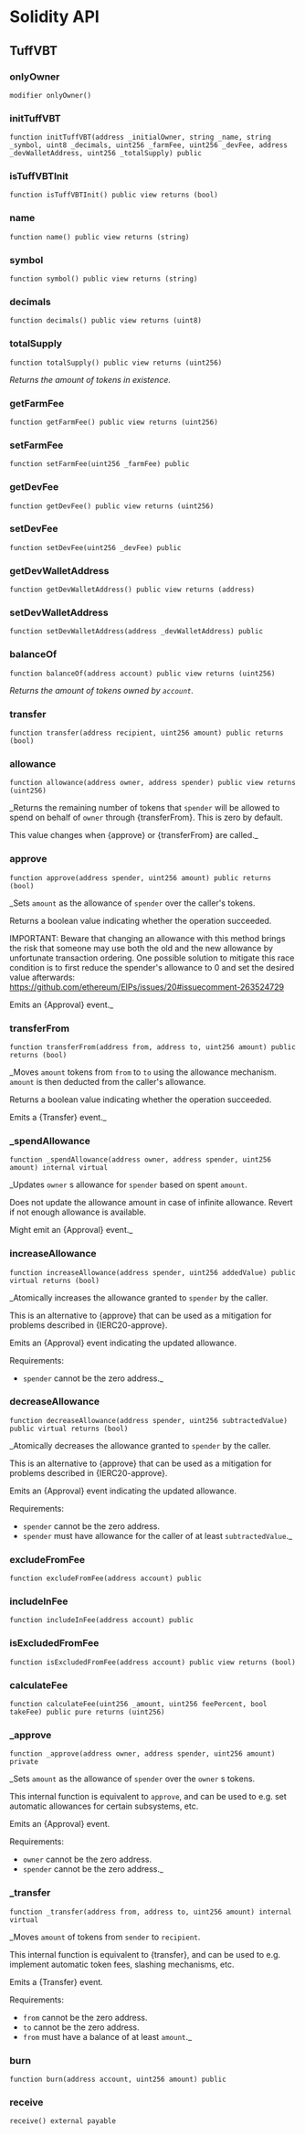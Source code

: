 # Solidity API

## TuffVBT








### onlyOwner

```solidity
modifier onlyOwner()
```







### initTuffVBT

```solidity
function initTuffVBT(address _initialOwner, string _name, string _symbol, uint8 _decimals, uint256 _farmFee, uint256 _devFee, address _devWalletAddress, uint256 _totalSupply) public
```







### isTuffVBTInit

```solidity
function isTuffVBTInit() public view returns (bool)
```







### name

```solidity
function name() public view returns (string)
```







### symbol

```solidity
function symbol() public view returns (string)
```







### decimals

```solidity
function decimals() public view returns (uint8)
```







### totalSupply

```solidity
function totalSupply() public view returns (uint256)
```



_Returns the amount of tokens in existence._




### getFarmFee

```solidity
function getFarmFee() public view returns (uint256)
```







### setFarmFee

```solidity
function setFarmFee(uint256 _farmFee) public
```







### getDevFee

```solidity
function getDevFee() public view returns (uint256)
```







### setDevFee

```solidity
function setDevFee(uint256 _devFee) public
```







### getDevWalletAddress

```solidity
function getDevWalletAddress() public view returns (address)
```







### setDevWalletAddress

```solidity
function setDevWalletAddress(address _devWalletAddress) public
```







### balanceOf

```solidity
function balanceOf(address account) public view returns (uint256)
```



_Returns the amount of tokens owned by `account`._




### transfer

```solidity
function transfer(address recipient, uint256 amount) public returns (bool)
```







### allowance

```solidity
function allowance(address owner, address spender) public view returns (uint256)
```



_Returns the remaining number of tokens that `spender` will be
allowed to spend on behalf of `owner` through {transferFrom}. This is
zero by default.

This value changes when {approve} or {transferFrom} are called._




### approve

```solidity
function approve(address spender, uint256 amount) public returns (bool)
```



_Sets `amount` as the allowance of `spender` over the caller's tokens.

Returns a boolean value indicating whether the operation succeeded.

IMPORTANT: Beware that changing an allowance with this method brings the risk
that someone may use both the old and the new allowance by unfortunate
transaction ordering. One possible solution to mitigate this race
condition is to first reduce the spender's allowance to 0 and set the
desired value afterwards:
https://github.com/ethereum/EIPs/issues/20#issuecomment-263524729

Emits an {Approval} event._




### transferFrom

```solidity
function transferFrom(address from, address to, uint256 amount) public returns (bool)
```



_Moves `amount` tokens from `from` to `to` using the
allowance mechanism. `amount` is then deducted from the caller's
allowance.

Returns a boolean value indicating whether the operation succeeded.

Emits a {Transfer} event._




### _spendAllowance

```solidity
function _spendAllowance(address owner, address spender, uint256 amount) internal virtual
```



_Updates `owner` s allowance for `spender` based on spent `amount`.

Does not update the allowance amount in case of infinite allowance.
Revert if not enough allowance is available.

Might emit an {Approval} event._




### increaseAllowance

```solidity
function increaseAllowance(address spender, uint256 addedValue) public virtual returns (bool)
```



_Atomically increases the allowance granted to `spender` by the caller.

This is an alternative to {approve} that can be used as a mitigation for
problems described in {IERC20-approve}.

Emits an {Approval} event indicating the updated allowance.

Requirements:

- `spender` cannot be the zero address._




### decreaseAllowance

```solidity
function decreaseAllowance(address spender, uint256 subtractedValue) public virtual returns (bool)
```



_Atomically decreases the allowance granted to `spender` by the caller.

This is an alternative to {approve} that can be used as a mitigation for
problems described in {IERC20-approve}.

Emits an {Approval} event indicating the updated allowance.

Requirements:

- `spender` cannot be the zero address.
- `spender` must have allowance for the caller of at least
`subtractedValue`._




### excludeFromFee

```solidity
function excludeFromFee(address account) public
```







### includeInFee

```solidity
function includeInFee(address account) public
```







### isExcludedFromFee

```solidity
function isExcludedFromFee(address account) public view returns (bool)
```







### calculateFee

```solidity
function calculateFee(uint256 _amount, uint256 feePercent, bool takeFee) public pure returns (uint256)
```







### _approve

```solidity
function _approve(address owner, address spender, uint256 amount) private
```



_Sets `amount` as the allowance of `spender` over the `owner` s tokens.

This internal function is equivalent to `approve`, and can be used to
e.g. set automatic allowances for certain subsystems, etc.

Emits an {Approval} event.

Requirements:

- `owner` cannot be the zero address.
- `spender` cannot be the zero address._




### _transfer

```solidity
function _transfer(address from, address to, uint256 amount) internal virtual
```



_Moves `amount` of tokens from `sender` to `recipient`.

This internal function is equivalent to {transfer}, and can be used to
e.g. implement automatic token fees, slashing mechanisms, etc.

Emits a {Transfer} event.

Requirements:

- `from` cannot be the zero address.
- `to` cannot be the zero address.
- `from` must have a balance of at least `amount`._




### burn

```solidity
function burn(address account, uint256 amount) public
```







### receive

```solidity
receive() external payable
```








